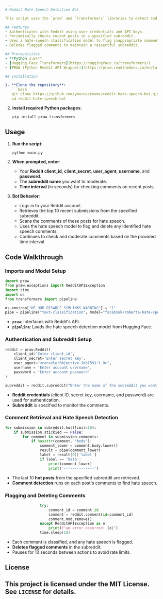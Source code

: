 ```yaml
---
# Reddit Hate Speech Detection Bot

This script uses the `praw` and `transformers` libraries to detect and moderate hate speech in Reddit comments within a specified subreddit. It leverages a pretrained hate speech model to automatically flag and delete offensive comments from recent posts in the subreddit at a user-defined time interval.

## Features
- Authenticates with Reddit using user credentials and API keys.
- Periodically checks recent posts in a specified subreddit.
- Uses a hate-speech classification model to flag inappropriate comments.
- Deletes flagged comments to maintain a respectful subreddit.

## Prerequisites
- **Python 3.6+**
- [Hugging Face Transformers](https://huggingface.co/transformers/)
- [PRAW (Python Reddit API Wrapper)](https://praw.readthedocs.io/en/latest/)

## Installation

1. **Clone the repository**:
   ```bash
   git clone https://github.com/yourusername/reddit-hate-speech-bot.git
   cd reddit-hate-speech-bot
   ```

2. **Install required Python packages**:
   ```bash
   pip install praw transformers
   ```

## Usage

1. **Run the script**:
   ```bash
   python main.py
   ```

2. **When prompted, enter**:
   - Your **Reddit client_id**, **client_secret**, **user_agent**, **username**, and **password**.
   - The **subreddit name** you want to moderate.
   - **Time interval** (in seconds) for checking comments on recent posts.

3. **Bot Behavior**:
   - Logs in to your Reddit account.
   - Retrieves the top 10 recent submissions from the specified subreddit.
   - Scans the comments of these posts for hate speech.
   - Uses the hate speech model to flag and delete any identified hate speech comments.
   - Continues to check and moderate comments based on the provided time interval.

## Code Walkthrough

### Imports and Model Setup

```python
import praw
from praw.exceptions import RedditAPIException
import time
import os
from transformers import pipeline

os.environ["HF_HUB_DISABLE_SYMLINKS_WARNING"] = "1"
pipe = pipeline("text-classification", model="facebook/roberta-hate-speech-dynabench-r4-target")
```

- **`praw`**: Interfaces with Reddit's API.
- **`pipeline`**: Loads the hate speech detection model from Hugging Face.

### Authentication and Subreddit Setup

```python
reddit = praw.Reddit(
    client_id='Enter client_id',
    client_secret='Enter secret key',
    user_agent="<console:Objective-Job1591:1.0>",
    username = 'Enter account username',
    password = 'Enter account password'
)

subreddit = reddit.subreddit("Enter the name of the subreddit you want to moderate")
```

- **Reddit credentials** (client ID, secret key, username, and password) are used for authentication.
- **Subreddit** is specified to monitor the comments.

### Comment Retrieval and Hate Speech Detection

```python
for submission in subreddit.hot(limit=10):
    if submission.stickied == False:
        for comment in submission.comments:
            if hasattr(comment, "body"):
                comment_lower = comment.body.lower()
                result = pipe(comment_lower)
                label = result[0]['label']
                if label == 'hate':
                    print(comment_lower)
                    print('--------------')
```

- The last 10 **hot posts** from the specified subreddit are retrieved.
- **Comment detection** runs on each post's comments to find hate speech.

### Flagging and Deleting Comments

```python
                try:
                    comment_id = comment.id
                    comment = reddit.comment(id=comment_id)
                    comment.mod.remove()
                except RedditAPIException as e:
                    print(f"an error occurred: {e}")
                time.sleep(10)
```

- Each comment is classified, and any hate speech is flagged.
- **Deletes flagged comments** in the subreddit.
- Pauses for 10 seconds between actions to avoid rate limits.

## License
This project is licensed under the MIT License. See `LICENSE` for details.
---
```

